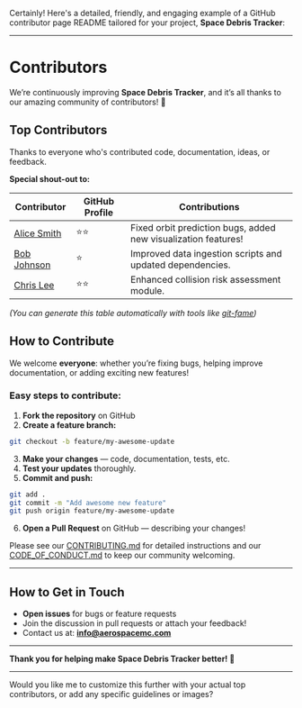 Certainly! Here's a detailed, friendly, and engaging example of a GitHub contributor page README tailored for your project, **Space Debris Tracker**:

---

# Contributors

We’re continuously improving **Space Debris Tracker**, and it’s all thanks to our amazing community of contributors! 🙌

## Top Contributors

Thanks to everyone who's contributed code, documentation, ideas, or feedback.

**Special shout-out to:**

| Contributor | GitHub Profile | Contributions |  
|---|---|---|  
| [Alice Smith](https://github.com/alicesmith) | ⭐⭐ | Fixed orbit prediction bugs, added new visualization features! |  
| [Bob Johnson](https://github.com/bobjohnson) | ⭐ | Improved data ingestion scripts and updated dependencies. |  
| [Chris Lee](https://github.com/chrislee) | ⭐⭐ | Enhanced collision risk assessment module. |  

*(You can generate this table automatically with tools like [git-fame](https://github.com/caspergrande/git-fame))*  

## How to Contribute

We welcome **everyone**: whether you’re fixing bugs, helping improve documentation, or adding exciting new features!

### Easy steps to contribute:

1. **Fork the repository** on GitHub  
2. **Create a feature branch:**  
```bash
git checkout -b feature/my-awesome-update
```  
3. **Make your changes** — code, documentation, tests, etc.  
4. **Test your updates** thoroughly.  
5. **Commit and push:**  
```bash
git add .  
git commit -m "Add awesome new feature"  
git push origin feature/my-awesome-update
```  
6. **Open a Pull Request** on GitHub — describing your changes!

Please see our [CONTRIBUTING.md](CONTRIBUTING.md) for detailed instructions and our [CODE_OF_CONDUCT.md](CODE_OF_CONDUCT.md) to keep our community welcoming.

---

## How to Get in Touch

- **Open issues** for bugs or feature requests  
- Join the discussion in pull requests or attach your feedback!  
- Contact us at: **info@aerospacemc.com**  

---

**Thank you for helping make Space Debris Tracker better! 🚀**

---

Would you like me to customize this further with your actual top contributors, or add any specific guidelines or images?
